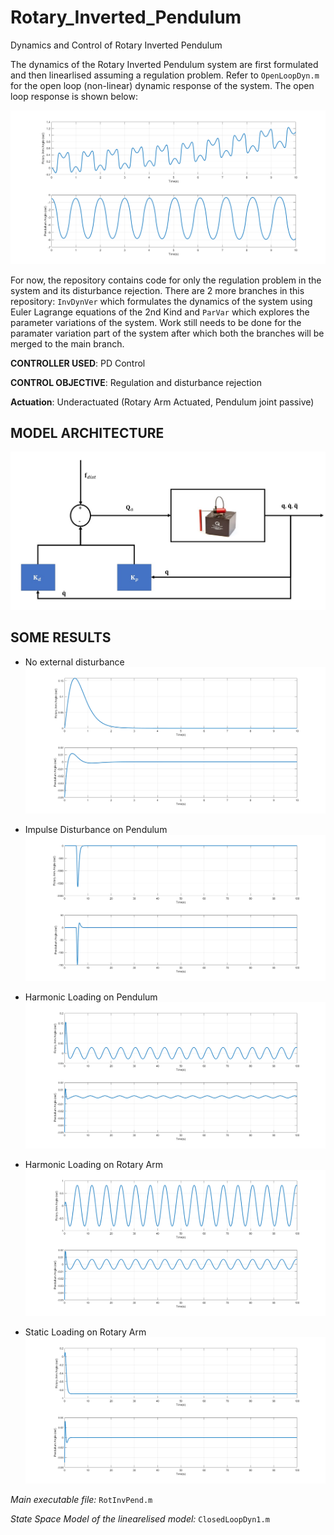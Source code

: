# Rotary_Inverted_Pendulum
Dynamics and Control of Rotary Inverted Pendulum 

The dynamics of the Rotary Inverted Pendulum system are first formulated and then linearlised assuming a regulation problem. Refer to `OpenLoopDyn.m` for the open loop (non-linear) dynamic response of the system. The open loop response is shown below:

![sys](https://github.com/average-engineer/Rotary_Inverted_Pendulum/blob/main/Results/Open%20Loop%20Dynamics.png)

For now, the repository contains code for only the regulation problem in the system and its disturbance rejection. There are 2 more branches in this repository: `InvDynVer` which formulates the dynamics of the system using Euler Lagrange equations of the 2nd Kind and `ParVar` which explores the parameter variations of the system. Work still needs to be done for the paramater variation part of the system after which both the branches will be merged to the main branch.

**CONTROLLER USED**: PD Control

**CONTROL OBJECTIVE**: Regulation and disturbance rejection

**Actuation**: Underactuated (Rotary Arm Actuated, Pendulum joint passive)

<h2>MODEL ARCHITECTURE</h2>

![sys](https://github.com/average-engineer/Rotary_Inverted_Pendulum/blob/main/Results/Control%20Architecture.jpg)

<h2>SOME RESULTS</h2>

* No external disturbance
![sys](https://github.com/average-engineer/Rotary_Inverted_Pendulum/blob/main/Results/NoDisturbance_Response.png)

* Impulse Disturbance on Pendulum
![sys](https://github.com/average-engineer/Rotary_Inverted_Pendulum/blob/main/Results/RA%20Inv%20Pend%20Joint%20Disturbed/ImpulseDisturbance_Response.png)

* Harmonic Loading on Pendulum
![sys](https://github.com/average-engineer/Rotary_Inverted_Pendulum/blob/main/Results/RA%20Inv%20Pend%20Joint%20Disturbed/HarmonicDisturbance_Response.png)

* Harmonic Loading on Rotary Arm
![sys](https://github.com/average-engineer/Rotary_Inverted_Pendulum/blob/main/Results/RA%20Base%20Joint%20Disturbed/HarmonicDisturbance_Response.png)

* Static Loading on Rotary Arm
![sys](https://github.com/average-engineer/Rotary_Inverted_Pendulum/blob/main/Results/RA%20Base%20Joint%20Disturbed/StaticDisturbance_Response.png)



*Main executable file:* `RotInvPend.m`

*State Space Model of the linearelised model:* `ClosedLoopDyn1.m`
